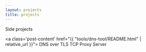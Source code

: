 ```yaml
---
layout: projects
title: projects
---
```


<p class='post-title'>Side projects</p>

<a class='post-content' href="{{ "tools/dns-tool/README.html" | relative_url }}">
DNS over TLS TCP Proxy Server
</a>
